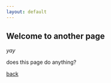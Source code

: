 ```yaml
---
layout: default
---
```


## Welcome to another page

_yay_

does this page do anything?

[back](./)

